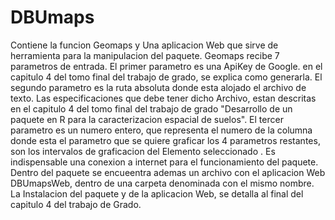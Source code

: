 # DBUmaps
Contiene la funcion Geomaps y Una aplicacion Web que sirve de herramienta para la manipulacion del paquete.
Geomaps recibe 7 parametros de entrada.
El primer parametro es una ApiKey de Google. en el capitulo 4 del tomo final del trabajo de grado, se explica como generarla.
El segundo parametro es la ruta absoluta donde esta alojado el archivo de texto. Las especificaciones que debe tener dicho Archivo, estan descritas en el capitulo 4 del tomo final del trabajo de grado "Desarrollo de un paquete en R para la caracterizacion espacial de suelos".
El tercer parametro es un numero entero, que representa el numero de la columna donde esta el parametro que se quiere graficar
los 4 parametros restantes, son los intervalos de graficacion del Elemento seleccionado . 
Es indispensable una conexion a internet para el funcionamiento del paquete.
Dentro del paquete se encueentra ademas un archivo con el aplicacion Web DBUmapsWeb, dentro de una carpeta denominada con el mismo nombre.
La Instalacion del paquete y de la aplicacion Web, se detalla al final del capitulo 4 del trabajo de Grado. 
